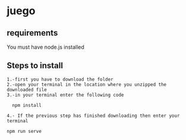 # juego

## requirements

You must have node.js installed


## Steps to install
```
1.-first you have to download the folder
2.-open your terminal in the location where you unzipped the downloaded file
3.-in your terminal enter the following code 

  npm install

4.- If the previous step has finished downloading then enter your terminal

npm run serve



